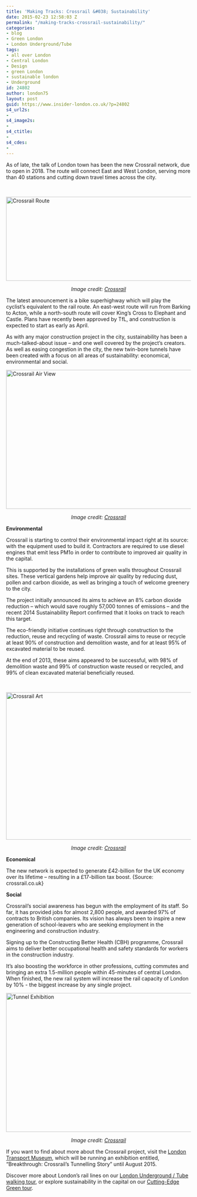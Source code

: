 ```yaml
---
title: 'Making Tracks: Crossrail &#038; Sustainability'
date: 2015-02-23 12:58:03 Z
permalink: "/making-tracks-crossrail-sustainability/"
categories:
- blog
- Green London
- London Underground/Tube
tags:
- all over London
- Central London
- Design
- green London
- sustainable london
- Underground
id: 24802
author: london75
layout: post
guid: https://www.insider-london.co.uk/?p=24802
s4_url2s:
- 
s4_image2s:
- 
s4_ctitle:
- 
s4_cdes:
- 
---
```


As of late, the talk of London town has been the new Crossrail network, due to open in 2018. The route will connect East and West London, serving more than 40 stations and cutting down travel times across the city.

&nbsp;

[<img class="aligncenter size-full wp-image-24805" src="/wp-content/uploads/2015/02/BeFunky_crossrail.jpg_mini.jpg" alt="Crossrail Route" width="569" height="229" />](/wp-content/uploads/2015/02/BeFunky_crossrail.jpg_mini.jpg)

<p style="text-align: center;">
  <em>Image credit: <a href="http://www.crossrail.co.uk">Crossrail</a></em>
</p>

The latest announcement is a bike superhighway which will play the cyclist’s equivalent to the rail route. An east-west route will run from Barking to Acton, while a north-south route will cover King’s Cross to Elephant and Castle. Plans have recently been approved by TfL, and construction is expected to start as early as April.

As with any major construction project in the city, sustainability has been a much-talked-about issue – and one well covered by the project’s creators. As well as easing congestion in the city, the new twin-bore tunnels have been created with a focus on all areas of sustainability: economical, environmental and social.

[<img class="aligncenter size-full wp-image-24806" src="/wp-content/uploads/2015/02/BeFunky_environment.jpg_mini.jpg" alt="Crossrail Air View" width="569" height="379" />](/wp-content/uploads/2015/02/BeFunky_environment.jpg_mini.jpg)

<p style="text-align: center;">
  <em>Image credit: <a href="http://www.crossrail.co.uk">Crossrail</a></em>
</p>

**Environmental**

Crossrail is starting to control their environmental impact right at its source: with the equipment used to build it. Contractors are required to use diesel engines that emit less PM1o in order to contribute to improved air quality in the capital.

This is supported by the installations of green walls throughout Crossrail sites. These vertical gardens help improve air quality by reducing dust, pollen and carbon dioxide, as well as bringing a touch of welcome greenery to the city.

The project initially announced its aims to achieve an 8% carbon dioxide reduction – which would save roughly 57,000 tonnes of emissions – and the recent 2014 Sustainability Report confirmed that it looks on track to reach this target.

The eco-friendly initiative continues right through construction to the reduction, reuse and recycling of waste. Crossrail aims to reuse or recycle at least 90% of construction and demolition waste, and for at least 95% of excavated material to be reused.

At the end of 2013, these aims appeared to be successful, with 98% of demolition waste and 99% of construction waste reused or recycled, and 99% of clean excavated material beneficially reused.

&nbsp;

[<img class="aligncenter size-full wp-image-24804" src="/wp-content/uploads/2015/02/BeFunky_crossrail-art.jpg_mini.jpg" alt="Crossrail Art" width="569" height="402" />](/wp-content/uploads/2015/02/BeFunky_crossrail-art.jpg_mini.jpg)

<p style="text-align: center;">
  <em>Image credit: <a href="http://www.crossrail.co.uk">Crossrail</a></em>
</p>

**Economical**

The new network is expected to generate £42-billion for the UK economy over its lifetime – resulting in a £17-billion tax boost. {Source: crossrail.co.uk}

**Social**

Crossrail’s social awareness has begun with the employment of its staff. So far, it has provided jobs for almost 2,800 people, and awarded 97% of contracts to British companies. Its vision has always been to inspire a new generation of school-leavers who are seeking employment in the engineering and construction industry.

Signing up to the Constructing Better Health (CBH) programme, Crossrail aims to deliver better occupational health and safety standards for workers in the construction industry.

It’s also boosting the workforce in other professions, cutting commutes and bringing an extra 1.5-million people within 45-minutes of central London. When finished, the new rail system will increase the rail capacity of London by 10% ­­­- the biggest increase by any single project.

[<img class="aligncenter size-full wp-image-24807" src="/wp-content/uploads/2015/02/BeFunky_exhibition.jpg_mini.jpg" alt="Tunnel Exhibition" width="569" height="379" />](/wp-content/uploads/2015/02/BeFunky_exhibition.jpg_mini.jpg)

<p style="text-align: center;">
  <em>Image credit: <a href="http://www.crossrail.co.uk">Crossrail</a></em>
</p>

If you want to find about more about the Crossrail project, visit the [London Transport Museum](http://www.ltmuseum.co.uk/), which will be running an exhibition entitled, “Breakthrough: Crossrail’s Tunnelling Story” until August 2015.

Discover more about London’s rail lines on our [London Underground / Tube walking tour](https://www.insider-london.co.uk/london-underground-tube-tours/), or explore sustainability in the capital on our [Cutting-Edge Green tour](https://www.insider-london.co.uk/london-eco-green-sustainable-walking-tour/).